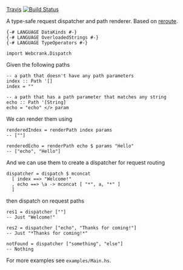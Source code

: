 [Travis](https://travis-ci.org/webcrank/webcrank-dispatch.hs) [![Build Status](https://travis-ci.org/webcrank/webcrank-dispatch.hs.png)](https://travis-ci.org/webcrank/webcrank-dispatch.hs)

A type-safe request dispatcher and path renderer.  Based on [reroute](https://hackage.haskell.org/package/reroute).

```
{-# LANGUAGE DataKinds #-}
{-# LANGUAGE OverloadedStrings #-}
{-# LANGUAGE TypeOperators #-}

import Webcrank.Dispatch
```

Given the following paths

```
-- a path that doesn't have any path parameters
index :: Path '[]
index = ""

-- a path that has a path parameter that matches any string
echo :: Path '[String]
echo = "echo" </> param
```

We can render them using

```
renderedIndex = renderPath index params 
-- [""]

renderedEcho = renderPath echo $ params "Hello"
-- ["echo", "Hello"]
```

And we can use them to create a dispatcher for request routing

```
dispatcher = dispatch $ mconcat
  [ index ==> "Welcome!"
  , echo ==> \a -> mconcat [ "*", a, "*" ]
  ]
```

then dispatch on request paths

```
res1 = dispatcher [""] 
-- Just "Welcome!"

res2 = dispatcher ["echo", "Thanks for coming!"]
-- Just "*Thanks for coming!*"

notFound = dispatcher ["something", "else"]
-- Nothing
```

For more examples see `examples/Main.hs`.

